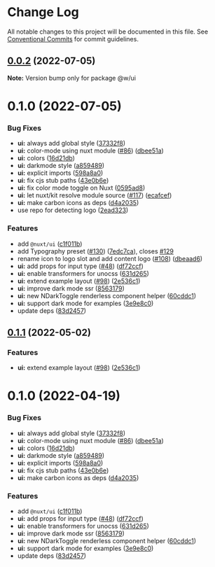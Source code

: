 # Change Log

All notable changes to this project will be documented in this file.
See [Conventional Commits](https://conventionalcommits.org) for commit guidelines.

## [0.0.2](https://github.com/516310460/ui/compare/@w/ui@0.1.0...@w/ui@0.0.2) (2022-07-05)

**Note:** Version bump only for package @w/ui





# 0.1.0 (2022-07-05)


### Bug Fixes

* **ui:** always add global style ([37332f8](https://github.com/516310460/ui/commit/37332f8669f02257740baec6e3131fdca6a589b9))
* **ui:** color-mode using nuxt module ([#86](https://github.com/516310460/ui/issues/86)) ([dbee51a](https://github.com/516310460/ui/commit/dbee51abe69b2924cba1e09b630235008d347789))
* **ui:** colors ([16d21db](https://github.com/516310460/ui/commit/16d21dbfb7fc30b7b429f2d52bf71425c0e0dcf5))
* **ui:** darkmode style ([a859489](https://github.com/516310460/ui/commit/a859489036be3a9783733cb31d8609e60dd30928))
* **ui:** explicit imports ([598a8a0](https://github.com/516310460/ui/commit/598a8a0f7f0faa341d2cb391b74aa040c3430b55))
* **ui:** fix cjs stub paths ([43e0b6e](https://github.com/516310460/ui/commit/43e0b6e411d256314d879ba14706987968a1d62a))
* **ui:** fix color mode toggle on Nuxt ([0595ad8](https://github.com/516310460/ui/commit/0595ad82139fdd3ae054e0ce358cb345448f7d98))
* **ui:** let nuxt/kit resolve module source ([#117](https://github.com/516310460/ui/issues/117)) ([ecafcef](https://github.com/516310460/ui/commit/ecafcef782f96fd6520cce048faee0b74404b4ce))
* **ui:** make carbon icons as deps ([d4a2035](https://github.com/516310460/ui/commit/d4a203552513abedd60ed4d3e53b297268bf0872))
* use repo for detecting logo ([2ead323](https://github.com/516310460/ui/commit/2ead3237aa1b8cd747aa23602f5c4cd25bf8a2f7))


### Features

* add `@nuxt/ui` ([c1f011b](https://github.com/516310460/ui/commit/c1f011bebba38e28f5c38cbf69efaeb5f8d766b1))
* add Typography preset ([#130](https://github.com/516310460/ui/issues/130)) ([7edc7ca](https://github.com/516310460/ui/commit/7edc7ca536eb19d87047dcccf9089694bb21a5f8)), closes [#129](https://github.com/516310460/ui/issues/129)
* rename icon to logo slot and add content logo ([#108](https://github.com/516310460/ui/issues/108)) ([dbeaad6](https://github.com/516310460/ui/commit/dbeaad6793ee08b8c41660165fac252e733fe5fc))
* **ui:** add props for input type ([#48](https://github.com/516310460/ui/issues/48)) ([df72ccf](https://github.com/516310460/ui/commit/df72ccf626d72833ad4ec960956f2d2e662d6173))
* **ui:** enable transformers for unocss ([631d265](https://github.com/516310460/ui/commit/631d2655f0469286fd17b6ea39dbb0650571b156))
* **ui:** extend example layout ([#98](https://github.com/516310460/ui/issues/98)) ([2e536c1](https://github.com/516310460/ui/commit/2e536c164974282658b5f78a983fc30a123bfa7c))
* **ui:** improve dark mode ssr ([8563179](https://github.com/516310460/ui/commit/8563179107677c7ebad5553c1d76bd6a6c38113f))
* **ui:** new NDarkToggle renderless component helper ([60cddc1](https://github.com/516310460/ui/commit/60cddc15e1e68dcbb773f94c114194603d936280))
* **ui:** support dark mode for examples ([3e9e8c0](https://github.com/516310460/ui/commit/3e9e8c056697b1874004064391f8b8267aa59d9b))
* update deps ([83d2457](https://github.com/516310460/ui/commit/83d245724d7148d5e5469a36ffa86f1d85282e2e))





## [0.1.1](https://github.com/nuxt/ui/compare/@nuxt/ui@0.1.0...@nuxt/ui@0.1.1) (2022-05-02)


### Features

* **ui:** extend example layout ([#98](https://github.com/nuxt/ui/issues/98)) ([2e536c1](https://github.com/nuxt/ui/commit/2e536c164974282658b5f78a983fc30a123bfa7c))





# 0.1.0 (2022-04-19)


### Bug Fixes

* **ui:** always add global style ([37332f8](https://github.com/nuxt/ui/commit/37332f8669f02257740baec6e3131fdca6a589b9))
* **ui:** color-mode using nuxt module ([#86](https://github.com/nuxt/ui/issues/86)) ([dbee51a](https://github.com/nuxt/ui/commit/dbee51abe69b2924cba1e09b630235008d347789))
* **ui:** colors ([16d21db](https://github.com/nuxt/ui/commit/16d21dbfb7fc30b7b429f2d52bf71425c0e0dcf5))
* **ui:** darkmode style ([a859489](https://github.com/nuxt/ui/commit/a859489036be3a9783733cb31d8609e60dd30928))
* **ui:** explicit imports ([598a8a0](https://github.com/nuxt/ui/commit/598a8a0f7f0faa341d2cb391b74aa040c3430b55))
* **ui:** fix cjs stub paths ([43e0b6e](https://github.com/nuxt/ui/commit/43e0b6e411d256314d879ba14706987968a1d62a))
* **ui:** make carbon icons as deps ([d4a2035](https://github.com/nuxt/ui/commit/d4a203552513abedd60ed4d3e53b297268bf0872))


### Features

* add `@nuxt/ui` ([c1f011b](https://github.com/nuxt/ui/commit/c1f011bebba38e28f5c38cbf69efaeb5f8d766b1))
* **ui:** add props for input type ([#48](https://github.com/nuxt/ui/issues/48)) ([df72ccf](https://github.com/nuxt/ui/commit/df72ccf626d72833ad4ec960956f2d2e662d6173))
* **ui:** enable transformers for unocss ([631d265](https://github.com/nuxt/ui/commit/631d2655f0469286fd17b6ea39dbb0650571b156))
* **ui:** improve dark mode ssr ([8563179](https://github.com/nuxt/ui/commit/8563179107677c7ebad5553c1d76bd6a6c38113f))
* **ui:** new NDarkToggle renderless component helper ([60cddc1](https://github.com/nuxt/ui/commit/60cddc15e1e68dcbb773f94c114194603d936280))
* **ui:** support dark mode for examples ([3e9e8c0](https://github.com/nuxt/ui/commit/3e9e8c056697b1874004064391f8b8267aa59d9b))
* update deps ([83d2457](https://github.com/nuxt/ui/commit/83d245724d7148d5e5469a36ffa86f1d85282e2e))
